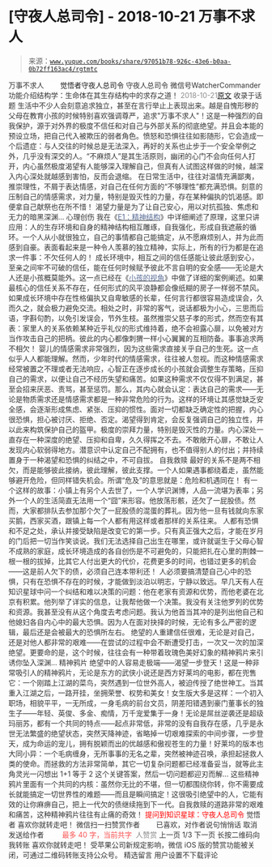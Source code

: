 # [守夜人总司令] - 2018-10-21 万事不求人

> 来源：[`www.yuque.com/books/share/97051b78-926c-43e6-b0aa-0b72ff163ac4/rgtmtc`](https://www.yuque.com/books/share/97051b78-926c-43e6-b0aa-0b72ff163ac4/rgtmtc)

<ne-p id="520f42f3293818f927861ebbd5b15da4_p_0" data-lake-id="520f42f3293818f927861ebbd5b15da4_p_0"><ne-text id="uef128589" style="color: rgb(51, 51, 51);">万事不求人</ne-text></ne-p> <ne-p id="62b494f77f02db15fa76350a55d1cf09" data-lake-id="62b494f77f02db15fa76350a55d1cf09"><ne-text id="u06190985" ne-fontsize="12" style="color: rgb(255, 255, 255);">原创</ne-text><ne-text id="u677e9e78" ne-fontsize="14">觉悟者</ne-text><ne-text id="u8aa55a38" ne-fontsize="14">守夜人总司令</ne-text></ne-p> <ne-p id="8ffccb5ccf9e1d8105aef8d49bce492f" data-lake-id="8ffccb5ccf9e1d8105aef8d49bce492f"><ne-text id="u70166fb9" ne-fontsize="14" ne-bold="true" style="color: rgb(51, 51, 51);">守夜人总司令</ne-text></ne-p> <ne-p id="e70b09d805f04f6ffba9afab26000847" data-lake-id="e70b09d805f04f6ffba9afab26000847"><ne-text id="uaa02a59c" ne-fontsize="14" style="color: rgb(51, 51, 51);">微信号</ne-text><ne-text id="u70a6d03b" ne-fontsize="14" style="color: rgb(51, 51, 51);">WatcherCommander</ne-text></ne-p> <ne-p id="b45e374326fbce7c1deb9f1abc3f3f30" data-lake-id="b45e374326fbce7c1deb9f1abc3f3f30"><ne-text id="uc924676a" ne-fontsize="14" style="color: rgb(51, 51, 51);">功能介绍</ne-text><ne-text id="u2346b5b5" ne-fontsize="14" style="color: rgb(51, 51, 51);">结构学：生命体在其生存结构中的求存之道！</ne-text></ne-p> <ne-p id="555906b4ec416cd339400a5687ca9842" data-lake-id="555906b4ec416cd339400a5687ca9842"><ne-text id="u2a74f7bc" style="color: rgb(140, 140, 140);">2018-10-21</ne-text>[<ne-text id="u8ac8fa86" ne-fontsize="14">原文</ne-text>](https://mp.weixin.qq.com/s?__biz=MzAxNDk1NjI2Mw==&mid=2247483965&idx=1&sn=772d13791947ee6f32e5f0e66c084937&chksm=9b8a21b5acfda8a359a3292f1903c922302541f40601566167e13463062503a24f8f36a66c08&scene=27#wechat_redirect&cpage=464)</ne-p> <ne-p id="514ebee1968688f8ad3ec49da853ebf1" data-lake-id="514ebee1968688f8ad3ec49da853ebf1"><ne-text id="u8e4aee2b" style="color: rgb(51, 51, 51);">收录于话题</ne-text></ne-p> <ne-p id="084a0b82111225e17fe5050156b9434b" data-lake-id="084a0b82111225e17fe5050156b9434b" ne-alignment="left"><ne-text id="u5a539883" style="color: rgb(51, 51, 51);">生活中不少人会刻意追求独立，甚至在言行举止上表现出来。越是自愧形秽的父母在教育小孩的时候特别喜欢强调尊严，追求"万事不求人"！这是一种强烈的自我保护，源于对外界的极度不信任和对自己与外部关系的彻底绝望。并且会本能的预设立场，把自己代入被欺压的弱者角色。愤怒和恐惧往往如影随形，它会造成一个后遗症：与人交往的时候总是无法深入，再好的关系也止步于一个安全举例之外，几乎没有深交的人。</ne-text><ne-text id="ub36619ac" style="color: rgb(51, 51, 51);">“不麻烦人”是其生活原则，幽闭的心门不会向任何人打开，内心虽然极度渴望有人能够深入理解自己，但真有人试图这样做的时候，越深入内心深处就越感到害怕，反而会退缩。</ne-text></ne-p> <ne-p id="681195d9256743da8077ae1bb7d35ca6" data-lake-id="681195d9256743da8077ae1bb7d35ca6" ne-alignment="left"><ne-text id="u61c3e79c" style="color: rgb(51, 51, 51);">在日常生活中，往往</ne-text><ne-text id="u719a0bdc" style="color: rgb(51, 51, 51);">对温情充满鄙夷，推崇理性，不屑于表达情感，对自己在任何方面的“不够理性”都充满恐惧。刻意的压制自己的情感需求，对力量，特别是毁灭性的力量，存在某种偏执的饥渴感。即便拿自己献祭也在所不惜！</ne-text></ne-p> <ne-p id="c2b898fe8c6b42715e204db3daba060d" data-lake-id="c2b898fe8c6b42715e204db3daba060d" ne-alignment="left"><ne-text id="u89314eb5" style="color: rgb(51, 51, 51);">渴望力量是为了让自己安心，用以对抗孤独、焦虑和无力的暗黑深渊…</ne-text></ne-p> <ne-p id="c6786c86dd6d2d54527227c5409043e0" data-lake-id="c6786c86dd6d2d54527227c5409043e0"><ne-text id="ubc07c4f1" ne-bold="true" style="color: rgb(51, 51, 51);">心理创伤</ne-text></ne-p> <ne-p id="7dcbd6a8c3f36186115bf713d4cc473b" data-lake-id="7dcbd6a8c3f36186115bf713d4cc473b"><ne-text id="ub6d681de" style="color: rgb(51, 51, 51);">我在《</ne-text>[<ne-text id="uac20a4e2" style="color: rgb(87, 107, 149);">E1：精神结构</ne-text>](http://mp.weixin.qq.com/s?__biz=MzAxNDk1NjI2Mw==&mid=2247483951&idx=1&sn=b8c11a2ac4777cebb5bb07c2c7fc29cc&chksm=9b8a21a7acfda8b10fcc253606d8b6f2003a333dc022fc89929894fde1c1394a01a4405ac338&scene=21#wechat_redirect)<ne-text id="u43e11b80" style="color: rgb(51, 51, 51);">》中详细阐述了原理，这里只讲应用：人的生存环境和自身的精神结构相互雕琢，自我强化，形成自我遮蔽的循环。一个人从小就很独立，自己的事情都自己能搞定，从不愿麻烦别人，并为此而感到自豪。表面看起来是一种令人羡慕的独立精神，实际上，所有的行为都是在追求一件事：不欠任何人的！</ne-text></ne-p> <ne-p id="9be09d9b3ca5578b2b870f24bee59364" data-lake-id="9be09d9b3ca5578b2b870f24bee59364"><ne-text id="u436f5159" style="color: rgb(51, 51, 51);">成长环境中，相互之间的信任感能让彼此感到安心，至亲之间牢不可破的信任，能在任何时候赋予彼此不言自明的安全感——无论是大人还是小孩概莫能外。这一点已经在《</ne-text>[<ne-text id="u6f8d4895" ne-underline="true" style="color: rgb(87, 107, 149);">小孩的视角</ne-text>](http://mp.weixin.qq.com/s?__biz=MzAxNDk1NjI2Mw==&mid=2247483961&idx=1&sn=f2ea5bd6e8ffdfe6016289db388dddb6&chksm=9b8a21b1acfda8a76538fdf8cf526d2e49b68435803dcc7d6e9b76a81d9d3fa28746616654f3&scene=21#wechat_redirect)<ne-text id="ue46cafd6" style="color: rgb(51, 51, 51);">》中做了详细的案例阐述。如果最核心的信任关系不存在，任何形式的风平浪静都会像纸糊的房子一样弱不禁风。</ne-text></ne-p> <ne-p id="d4b281864dfc4b2fea8a74d32c415b6e" data-lake-id="d4b281864dfc4b2fea8a74d32c415b6e"><ne-text id="ud0781140" style="color: rgb(51, 51, 51);">如果成长环境中存在性格偏执又自卑敏感的长辈，任何言行都很容易造成误会，久而久之，就会极力避免交流。相处之时，非常的客气，说话都极为小心，三思而后语，字斟句酌，以免引发误会，节外生枝。虽然推崇父慈子孝的形式，然而空有其表：家里人的关系依赖某种近乎礼仪的形式维持着，绝不会袒露心扉，以免被对方当作攻击自己的把柄。彼此的内心都像刺猬一样小心翼翼的互相防备。事事追求两不相欠！</ne-text></ne-p> <ne-p id="8664a146fd46ddaa2111e351fb01b58c" data-lake-id="8664a146fd46ddaa2111e351fb01b58c"><ne-text id="u901671b5" style="color: rgb(51, 51, 51);">婴儿的情感需求非常强烈，因为这些需求直接关乎自己的生死。这一点似乎人人都能理解。然而，少年时代的情感需求，往往被人忽视。而这种情感需求经常被置之不理或者无法响应，心智正在逐步成长的小孩就会调整生存策略，压抑自己的需求，以便让自己不经历失望和痛苦。如果这种需求不仅仅得不到满足，甚至会招来厌恶、责骂，甚至惩罚。那么，其内心就会认定：表达自己的需求——无论是物质需求还是情感需求都是一种非常危险的行为。这样的环境让其感觉缺乏安全感，会逐渐形成焦虑、紧张、压抑的惯性。面对一切都缺乏确定性的把握，内心很恐惧，担心被讨厌、拒绝、否定。渴望得到肯定，会反复强调自己的独立性，并以此来构筑保护自己的盔甲。极度的崇拜力量，特别是毁灭性的力量。内心深处一直存在一种深度的绝望、压抑和自卑，久久得挥之不去。不敢敞开心扉，不敢让人发现内心软弱得地方。潜意识中认定自己不配拥有，也不值得别人的付出；并持续置身于一种渴望和恐惧的纠结之中，不可自拔。</ne-text></ne-p> <ne-p id="2c5a2b5c78b38f038667b72cf33ea12a" data-lake-id="2c5a2b5c78b38f038667b72cf33ea12a"><ne-text id="u379410df" ne-bold="true" style="color: rgb(51, 51, 51);">自我救赎</ne-text></ne-p> <ne-p id="10851c88bc7ae8881380594b0a8b7954" data-lake-id="10851c88bc7ae8881380594b0a8b7954"><ne-text id="u55c31252" style="color: rgb(51, 51, 51);">最好的关系不是两不相欠，而是能够彼此接纳，彼此理解，彼此支撑。一个人如果遇事都绕着走，虽然能够避开危险，但同样错失机会。所谓“危及”的意思就是：危险和机遇同在！</ne-text></ne-p> <ne-p id="3709b977090a9dcd10a7a4c28a251113" data-lake-id="3709b977090a9dcd10a7a4c28a251113"><ne-text id="u30691deb" style="color: rgb(51, 51, 51);">有一个这样的故事：小镇上有另个人去世了，一个人学识渊博，人品一流堪为表率；另外一个人的生活简直无法用一个“囧”来形容。他放荡形骸，还欠了一屁股债。然而，大家都排队去参加那个欠了一屁股债的混蛋的葬礼。因为他一旦有钱就向东家买鹅，西家买酒，跟镇上每一个人都有用这样或者那样的关系往来。</ne-text></ne-p> <ne-p id="b126a0f8e9693ef5c0c1e94ddee7270d" data-lake-id="b126a0f8e9693ef5c0c1e94ddee7270d"><ne-text id="uc6667fa5" style="color: rgb(51, 51, 51);">人都有恐惧和不足之处，承认并接受缺陷是改变它的第一步。只有真正强大之后，才能在岁月的门后把一切当作笑谈说。我们无法选择自己出生在哪里，或许就诞生于父母心智不成熟的家庭，成长环境造成的各自创伤是不可避免的，只能把扎在心里的荆棘一根一根的拔掉，比其它人付出更大的代价，花费更多的时间，也错过更多的机会——这是前人欠下的债，必须自己连本带利还！</ne-text></ne-p> <ne-p id="2b746d87528f81b0a784a4f077bdb8fc" data-lake-id="2b746d87528f81b0a784a4f077bdb8fc"><ne-text id="uf51e2e54" ne-bold="true" style="color: rgb(51, 51, 51);">人必须要搞清楚自己心中的恐惧，只有在恐惧不存在的时候，才能做到淡泊以明志，宁静以致远。</ne-text><ne-text id="u15a8b267" style="color: rgb(51, 51, 51);">早几天有人在知识星球中问一个纠结和难以决策的问题：他在老家有资源和优势，而他老婆在北京有积累。他列举了详实的信息，让我帮他做一个决策。我没有关注他罗列的优势和资源。我甚至没有从这个角度去考虑问题。我认为他首当其冲的是列出他自己和他媳妇各自内心中的最大恐惧。因为</ne-text><ne-text id="u646e7663" ne-bold="true" style="color: rgb(51, 51, 51);">人在面对抉择的时候，无论有多么严密的逻辑，最后还是会被最大的恐惧所左右。</ne-text></ne-p> <ne-p id="1b89fee7ac9a2e328d20f36d7d8c7029" data-lake-id="1b89fee7ac9a2e328d20f36d7d8c7029"><ne-text id="u45067033" style="color: rgb(51, 51, 51);">绝望的人重建信任很难，无论是对自己，还是对他人都非常的艰难——在尝试的过程中会不断遭受打击，一次又一次的加深绝望。更要命的是，这个时候，往往会有一种带着玫瑰色美好幻象的精神鸦片来引诱你坠入深渊…</ne-text></ne-p> <ne-p id="8203f9a3453b7a11adcd6941e1a364b8" data-lake-id="8203f9a3453b7a11adcd6941e1a364b8"><ne-text id="u4f04663a" ne-bold="true" style="color: rgb(51, 51, 51);">精神鸦片</ne-text></ne-p> <ne-p id="c75d9b6fbe6796362b71f4ced4d13d2d" data-lake-id="c75d9b6fbe6796362b71f4ced4d13d2d"><ne-text id="u6b182a2b" style="color: rgb(51, 51, 51);">绝望中的人容易走极端——渴望一步登天！这是一种非常吸引人的精神鸦片，无论是东方的武侠小说还是西方好莱坞的电影，都在兜售它：一个刚踏上江湖的菜鸟，突然遇到一位世外高人，被迫传授了绝世神工。当其重入江湖之后，一路开挂，坐拥荣誉、权势和美女！女生版大多是这样：一个初入职场，相貌平平，一无所成，一身毛病的前台文员，阴差阳错遇到豪门董事长的独生子——年轻、英俊、多金、痴情，万千宠爱集于一身！无论是屌丝逆袭还是超级玛丽苏，都有一个共同的特点——起点非常低，非常的没有自我存在感，几乎是永世无法繁盛的绝望状态，突然天降神迹，省略掉一切艰难探索的中间步骤，一步登天，成为命运的宠儿，拥有脱颖而出的优越感和傲视苍生的力量！好莱坞的版本也大同小异：一个毛病缠身，无所事事的无名之辈，突然被神迹召唤，承担起拯救人类的使命。而拯救的方法非常简单，其它一切复杂问题都已经准备妥当，就等此主角灵光一闪想出 1+1 等于 2 这个关键答案，然后一切问题都迎刃而解…</ne-text></ne-p> <ne-p id="938466a0f19a5c2c426951d8391cbf6c" data-lake-id="938466a0f19a5c2c426951d8391cbf6c"><ne-text id="u41558cf2" style="color: rgb(51, 51, 51);">这些精神鸦片里面有一个共同的内核：虽然你无比的不堪，但一切都围绕你转，你不需要成长就能搞定一切世界性的难题——而且是瞬间搞定！这很吸引绝望中的人，它能有效的让你麻痹自己，把上一代欠的债继续拖到下一代。自我救赎的道路非常的艰难和痛苦，这种精神鸦片往往有止痛的奇效！</ne-text></ne-p> <ne-p id="1ed45e965b435ee1ae852fcc5e218df9" data-lake-id="1ed45e965b435ee1ae852fcc5e218df9" ne-alignment="center"><ne-text id="u1186d533" style="color: rgb(255, 0, 0);">提问到知识星球：守夜人总司令</ne-text></ne-p>  <ne-p id="b5478f9cbc1fd94a240ca4ce4c1faecc" data-lake-id="b5478f9cbc1fd94a240ca4ce4c1faecc" ne-alignment="center"><ne-card data-card-name="image" data-card-type="inline" id="SqcED" data-event-boundary="card" style="color: rgb(51, 51, 51);"><ne-p id="a4d859eeb9c8cb8c9f62a13b0b1d3224" data-lake-id="a4d859eeb9c8cb8c9f62a13b0b1d3224"><ne-text id="ud9a8edaf" style="color: rgb(51, 51, 51);">觉悟者</ne-text></ne-p> <ne-p id="8aa2fb5749bfba7543efa85bd35b04f4" data-lake-id="8aa2fb5749bfba7543efa85bd35b04f4"><ne-text id="u8615a1e7" style="color: rgb(51, 51, 51);">喜欢你就转走吧！</ne-text></ne-p> <ne-p id="fac94dd912bbfdd6b8fca7949f5d2457" data-lake-id="fac94dd912bbfdd6b8fca7949f5d2457"><ne-text id="ue9860f51" ne-bold="true" style="color: rgb(51, 51, 51);">微信扫一扫赞赏作者</ne-text><ne-text id="u1dc84df9" ne-bold="true" style="color: rgb(255, 255, 255);">赞赏</ne-text></ne-p> <ne-p id="abe995d9a67168cbf9350302c83e3fd8" data-lake-id="abe995d9a67168cbf9350302c83e3fd8"><ne-text id="uc829028c" style="color: rgb(51, 51, 51);">已喜欢，</ne-text><ne-text id="ub47b704a">对作者说句悄悄话</ne-text></ne-p> <ne-p id="012ca3f26a211f0aea68e41f146e1f0b" data-lake-id="012ca3f26a211f0aea68e41f146e1f0b"><ne-text id="ufb027631" style="color: rgb(51, 51, 51);">取消</ne-text></ne-p> <ne-p id="1a03dcba13cb6a6b39fcf09949bd14fc" data-lake-id="1a03dcba13cb6a6b39fcf09949bd14fc"><ne-text id="uc8ddd8f5" ne-fontsize="14" ne-bold="true" style="color: rgb(51, 51, 51);">发送给作者</ne-text></ne-p> <ne-p id="d82211170d8093e2ea2b6f3a19b2fcfd" data-lake-id="d82211170d8093e2ea2b6f3a19b2fcfd"><ne-text id="u5960a59c" ne-bold="true" style="color: rgb(255, 255, 255);">发送</ne-text></ne-p> <ne-p id="e7521c7a25bac698ea0e9bceae83a522" data-lake-id="e7521c7a25bac698ea0e9bceae83a522"><ne-text id="u1389c47f" ne-fontsize="13" style="color: rgb(250, 81, 81);">最多 40 字，当前共字</ne-text></ne-p> <ne-p id="7411ce36b9e4fffca71402951cda633b" data-lake-id="7411ce36b9e4fffca71402951cda633b"><ne-text id="u8deb3ba5" style="color: rgb(136, 136, 136);"> 人赞赏</ne-text></ne-p> <ne-p id="2cd859d767629fb4a385dd6af0ba347d" data-lake-id="2cd859d767629fb4a385dd6af0ba347d"><ne-text id="u40dad71e" style="color: rgb(51, 51, 51);">上一页</ne-text> <ne-text id="u73d1152c">1</ne-text><ne-text id="uc4a1777f" style="color: rgb(51, 51, 51);">/3 下一页</ne-text></ne-p> <ne-p id="2c39b9914482f1a9f52f45fa5dad3d3f" data-lake-id="2c39b9914482f1a9f52f45fa5dad3d3f"><ne-text id="u838f0cd4" style="color: rgb(51, 51, 51);">长按二维码向我转账</ne-text></ne-p> <ne-p id="ab43a70245fa12a86e6ebc56e8ad4c72" data-lake-id="ab43a70245fa12a86e6ebc56e8ad4c72"><ne-text id="u761463d6" style="color: rgb(51, 51, 51);">喜欢你就转走吧！</ne-text></ne-p> <ne-p id="6ba5cde45a0ee76b3d4d25de3dbd32a0" data-lake-id="6ba5cde45a0ee76b3d4d25de3dbd32a0"><ne-text id="u4df1178c" style="color: rgb(51, 51, 51);">受苹果公司新规定影响，微信 iOS 版的赞赏功能被关闭，可通过二维码转账支持公众号。</ne-text></ne-p> <ne-h3 id="UHuHQ" data-lake-id="UHuHQ"><ne-heading-ext><ne-heading-anchor></ne-heading-anchor><ne-heading-fold></ne-heading-fold></ne-heading-ext><ne-heading-content><ne-text id="u21f0404e" ne-fontsize="16" style="color: rgb(51, 51, 51);">精选留言</ne-text></ne-heading-content></ne-h3> <ne-p id="962d05bdc27e61e583575508ee5b9e99" data-lake-id="962d05bdc27e61e583575508ee5b9e99"><ne-text id="u08beafa0" style="color: rgb(51, 51, 51);">用户设置不下载评论</ne-text></ne-p></ne-card></ne-p>